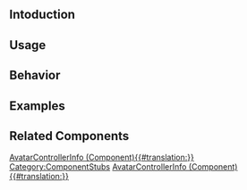 <languages></languages> <translate>

## Intoduction

## Usage

## Behavior

## Examples

## Related Components

</translate>

[AvatarControllerInfo
(Component){{#translation:}}](Category:Components{{#translation:}} "wikilink")
[Category:ComponentStubs](Category:ComponentStubs "wikilink")
[AvatarControllerInfo
(Component){{#translation:}}](Category:Components:Users:Common_Avatar_System{{#translation:}} "wikilink")